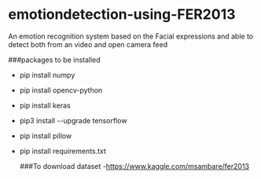# emotiondetection-using-FER2013
An emotion recognition system based on the Facial expressions and able to detect both from an video and  open camera feed

###packages to be installed 
- pip install numpy
- pip install opencv-python
- pip install keras
- pip3 install --upgrade tensorflow
- pip install pillow

- pip install requirements.txt

  ###To download dataset
  -https://www.kaggle.com/msambare/fer2013
